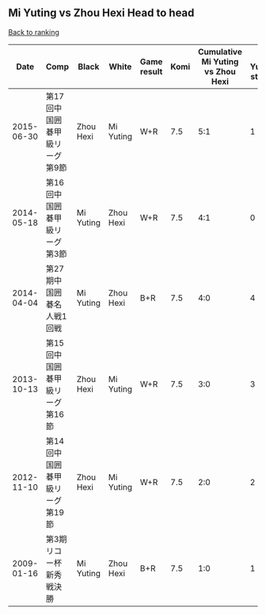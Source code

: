 ## Mi Yuting vs Zhou Hexi Head to head

[Back to ranking](../../index.md)




| **Date** | **Comp** | **Black** | **White** | **Game result** | **Komi** | **Cumulative Mi Yuting vs Zhou Hexi** | **Mi Yuting streak** | **Zhou Hexi streak** | 
| --- | --- | --- | --- | --- | --- | --- | --- | --- |
| 2015-06-30 | 第17回中国囲碁甲級リーグ第9節 | Zhou Hexi | Mi Yuting | W+R | 7.5 | 5:1 | 1 | 0 | 
| 2014-05-18 | 第16回中国囲碁甲級リーグ第3節 | Mi Yuting | Zhou Hexi | W+R | 7.5 | 4:1 | 0 | 1 | 
| 2014-04-04 | 第27期中国囲碁名人戦1回戦 | Mi Yuting | Zhou Hexi | B+R | 7.5 | 4:0 | 4 | 0 | 
| 2013-10-13 | 第15回中国囲碁甲級リーグ第16節 | Zhou Hexi | Mi Yuting | W+R | 7.5 | 3:0 | 3 | 0 | 
| 2012-11-10 | 第14回中国囲碁甲級リーグ第19節 | Zhou Hexi | Mi Yuting | W+R | 7.5 | 2:0 | 2 | 0 | 
| 2009-01-16 | 第3期リコー杯新秀戦決勝 | Mi Yuting | Zhou Hexi | B+R | 7.5 | 1:0 | 1 | 0 |




